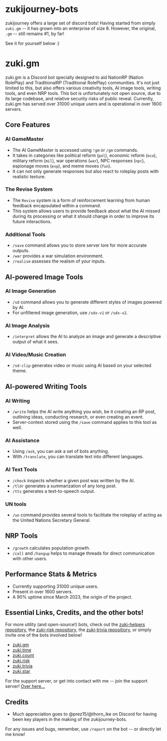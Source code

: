 # zukijourney-bots

zukijourney offers a large set of discord bots! Having started from simply `zuki.gm` -- it has grown into an enterprise of size 8.
However, the original, `.gm` -- still remains #1, by far!

See it for yourself below :)

# zuki.gm

zuki.gm is a Discord bot specially designed to aid NationRP (Nation RolePlay) and TraditionalRP (Traditional RolePlay) communities. It's not just limited to this, but also offers various creativity tools, AI image tools, writing tools, and even NRP tools. This bot is unfortunately not open source, due to its large codebase, and relative security risks of public reveal. Currently, zuki.gm has served over 31000 unique users and is operational in over 1600 servers.

## Core Features

### AI GameMaster
- The AI GameMaster is accessed using `!gm` or `/gm` commands.
- It takes in categories like political reform (`pol`), economic reform (`eco`), military reform (`mil`), war operations (`war`), NPC responses (`npc`), espionage moves (`esp`), and meme moves (`fun`).
- It can not only generate responses but also react to roleplay posts with realistic texture.

### The Revise System
- The `Revise` system is a form of reinforcement learning from human feedback encapsulated within a command.
- This system allows users to provide feedback about what the AI missed during its processing or what it should change in order to improve its future interactions.

### Additional Tools
- `/save` command allows you to store server lore for more accurate outputs.
- `/war` provides a war simulation environment.
- `/realism` assesses the realism of your inputs.

## AI-powered Image Tools

### AI Image Generation
- `/sd` command allows you to generate different styles of images powered by AI.
- For unfiltered image generation, use `/sdx-v1` or `/sdx-v2`.

### AI Image Analysis
- `/interpret` allows the AI to analyze an image and generate a descriptive output of what it sees.

### AI Video/Music Creation
- `/sd-clip` generates video or music using AI based on your selected theme.

## AI-powered Writing Tools

### AI Writing
- `/write` helps the AI write anything you wish, be it creating an RP post, outlining ideas, conducting research, or even creating an event.
- Server-context stored using the `/save` command applies to this tool as well.

### AI Assistance
- Using `/ask`, you can ask a set of bots anything.
- With `/translate`, you can translate text into different languages.

### AI Text Tools
- `/check` inspects whether a given post was written by the AI.
- `/tldr` generates a summarization of any long post.
- `/tts` generates a text-to-speech output.

### UN tools
- `/un` command provides several tools to facilitate the roleplay of acting as the United Nations Secretary General.

## NRP Tools
- `/growth` calculates population growth.
- `/call` and `/hangup` helps to manage threads for direct communication with other users.

## Performance Stats & Metrics
- Currently supporting 31000 unique users.
- Present in over 1600 servers.
- A 90% uptime since March 2023, the origin of the project.

## Essential Links, Credits, and the other bots!
For more utility (and open-source!) bots, check out the [zuki-helpers repository](https://github.com/zukixa/zuki-helpers), the [zuki-risk repository](https://github.com/zukixa/zuki-risk), the [zuki-trivia repositiory](https://github.com/zukixa/zuki-trivia), or simply invite one of the bots involved below!
- [zuki.gm](https://discord.com/api/oauth2/authorize?client_id=1055209868899913788&permissions=8&scope=bot%20applications.commands)
- [zuki.time](https://discord.com/api/oauth2/authorize?client_id=1101035453710348339&permissions=19218435669072&scope=bot%20applications.commands)
- [zuki.count](https://discord.com/api/oauth2/authorize?client_id=1102325506294153348&permissions=1479750581360&scope=bot%20applications.commands)
- [zuki.risk](https://discord.com/api/oauth2/authorize?client_id=1054742546343010376&permissions=19218569878737&scope=applications.commands%20bot)
- [zuki.trivia](https://discord.com/api/oauth2/authorize?client_id=1070246268443557968&permissions=1625846840385&scope=applications.commands%20bot)
- [zuki.star](https://discord.com/api/oauth2/authorize?client_id=1116909665738051754&permissions=10318726429921&scope=bot%20applications.commands)

For the support server, or get into contact with me -- join the support server! [Over here...](discord.gg/pjcGtjc9BY)

## Credits
- Much appreciation goes to @prez15/@thorn_ike on Discord for having been key players in the making of the zukijourney-bots.

For any issues and bugs, remember, use `/report` on the bot -- or directly let me know!
